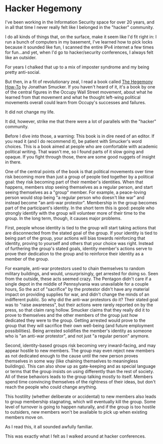 # Hacker Hegemony

I've been working in the Information Security space for over 20 years, and in all that time I never really felt 
like I belonged in the "hacker" community.

I do all kinds of things that, on the surface, make it seem like I'd fit right in: I run a bunch of computers in my 
basement, I've learned how to pick locks because it sounded like fun, I scanned the entire IPv4 internet a few times 
for fun...and yet, when I'd go to hacker/security conferences, I always felt like an outsider.

For years I chalked that up to a mix of imposter syndrome and my being pretty anti-social. 

But then, in a fit of revolutionary zeal, I read a 
book called [The Hegemony How-To](https://www.amazon.com/Hegemony-How-Radicals-Jonathan-Smucker/dp/1849352542) by 
Jonathan Smucker. If you haven't heard of it, it's a book by one of the central figures in the Occupy Wall Street 
movement, about what he learned from that movement and what he thought left-wing political movements overall could 
learn from Occupy's successes and failures.

It did not change my life.

It did, however, strike me that there were a lot of parallels with the "hacker" community.

Before I dive into those, a warning: This book is in dire need of an editor. If you read it (and I do recommend it), 
be patient with Smucker's word choices. This is a book aimed at people who are comfortable with academic political 
writing. That wasn't me, so I found parts of it slow going and opaque. If you fight through those, there are some good
nuggets of insight in there.
 
One of the central points of the book is that political movements over time risk becoming more than just a group of people
 tied together by a political goal: they risk becoming part of their member's identities. When that happens, members stop 
 seeing themselves as a regular person, and start seeing themselves as a "group" member. For example, a peace-loving
 person would stop being "a regular person who doesn't like war" and instead become "an anti-war 
 protestor". Membership in the group becomes part of the participant's identity. In the short term this is good: people 
 who strongly identify with the group will volunteer more of their time to the group. In the long term, though, it causes 
 major problems.

First, people whose identity is tied to the group will start taking actions that are disconnected from the 
stated goal of the group. If your identity is tied to being part of the group, your actions will bias towards 
 reinforcing that identity, proving to yourself and others that your choice was right. Instead of furthering the 
 group's stated goals, identity member's actions serve to prove their dedication to the group and to reinforce 
 their identity as a member of the group. 

For example, anti-war protestors used to chain themselves to random military buildings, and would, unsurprisingly, get 
arrested for doing so. Seen from the outside, these acts seemed crazy. The Pentagon didn't care if a single depot in 
the middle of Pennsylvania was unavailable for a couple hours, So the act of "sacrifice" by the protestor didn't 
have any material impact on providing supplies for war, and didn't change the minds of an indifferent public. So why 
did the anti-war protestors do it? Their stated goal was to "raise awareness", but their actions were rarely reported
on by the press, so that claim rang hollow. Smucker claims that they really did it to prove to themselves and the other 
members of the group just how dedicated they were to the group. Getting arrested would prove to the group that
they will sacrifice their own well-being (and future employment possibilities). 
Being arrested solidifies the member's identity as someone who is "an anti-war protestor", and not just "a regular 
person" anymore.

Second, identity-based groups risk becoming very inward-facing, and may appear hostile to new members. The group may 
even reject new members as not dedicated enough to the cause until the new person proves themselves in some way 
(like chaining themselves to meaningless buildings). This can also show up as gate-keeping and as special language 
or terms that the group insists on using differently than the rest of society. All of these behaviors leads to the 
group talking mostly to itself. Members spend time convincing themselves of the rightness of their ideas, but don't 
reach the people who could change anything. 

This hostility (whether deliberate or accidental) to new members also leads to group membership stagnating, 
which will eventually kill the group. Some level of turnover is going to happen naturally, and if the
group is too hostile to outsiders, new members won't be available to pick up when existing members 
move on.
 
As I read this, it all sounded awfully familiar. 

This was exactly what I felt as I walked around at hacker conferences.